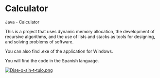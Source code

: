 # Calculator
Java - Calculator

This is a project that uses dynamic memory allocation, the development of recursive algorithms, and the use of lists and stacks as tools for designing, and solving problems of software.

You can also find .exe of the application for Windows.

You will find the code in the Spanish language.

[![Dise-o-sin-t-tulo.png](https://i.postimg.cc/52WXrkWS/Dise-o-sin-t-tulo.png)](https://postimg.cc/kBwM6s42)
